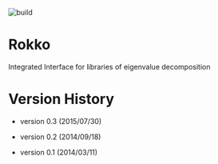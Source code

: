 ![build](https://github.com/t-sakashita/rokko/workflows/build/badge.svg?branch=develop)

Rokko
=====

Integrated Interface for libraries of eigenvalue decomposition

Version History
=================

* version 0.3 (2015/07/30)

* version 0.2 (2014/09/18)

* version 0.1 (2014/03/11)
